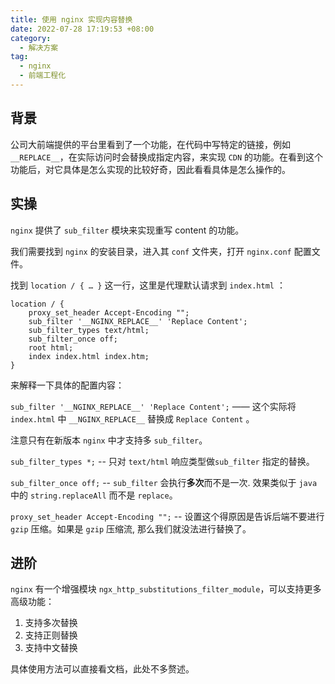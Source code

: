 ```yaml
---
title: 使用 nginx 实现内容替换
date: 2022-07-28 17:19:53 +08:00
category:
  - 解决方案
tag:
  - nginx
  - 前端工程化
---
```


## 背景

公司大前端提供的平台里看到了一个功能，在代码中写特定的链接，例如 `__REPLACE__`，在实际访问时会替换成指定内容，来实现 `CDN` 的功能。在看到这个功能后，对它具体是怎么实现的比较好奇，因此看看具体是怎么操作的。

## 实操

`nginx` 提供了 `sub_filter` 模块来实现重写 content 的功能。

我们需要找到 `nginx` 的安装目录，进入其 `conf` 文件夹，打开 `nginx.conf` 配置文件。

找到 `location / { … }` 这一行，这里是代理默认请求到 `index.html` ：

```nginx
location / {
    proxy_set_header Accept-Encoding "";
    sub_filter '__NGINX_REPLACE__' 'Replace Content';
    sub_filter_types text/html;
    sub_filter_once off;
    root html;
    index index.html index.htm;
}
```

来解释一下具体的配置内容：

`sub_filter '__NGINX_REPLACE__' 'Replace Content';`   —— 这个实际将 `index.html` 中 `__NGINX_REPLACE__` 替换成 `Replace Content` 。

注意只有在新版本 `nginx` 中才支持多 `sub_filter`。

`sub_filter_types *;`  -- 只对 `text/html` 响应类型做`sub_filter` 指定的替换。

`sub_filter_once off;` -- `sub_filter` 会执行**多次**而不是一次. 效果类似于 `java` 中的 `string.replaceAll` 而不是 `replace`。

`proxy_set_header Accept-Encoding "";`  -- 设置这个得原因是告诉后端不要进行 `gzip` 压缩。如果是 `gzip` 压缩流, 那么我们就没法进行替换了。

## 进阶

`nginx` 有一个增强模块 `ngx_http_substitutions_filter_module`，可以支持更多高级功能：

1. 支持多次替换
2. 支持正则替换
3. 支持中文替换

具体使用方法可以直接看文档，此处不多赘述。